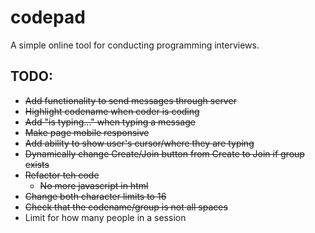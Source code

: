 # codepad
A simple online tool for conducting programming interviews.

## TODO:
  * ~~Add functionality to send messages through server~~
  * ~~Highlight codename when coder is coding~~
  * ~~Add "is typing..." when typing a message~~
  * ~~Make page mobile responsive~~
  * ~~Add ability to show user's cursor/where they are typing~~
  * ~~Dynamically change Create/Join button from Create to Join if group exists~~
  * ~~Refactor teh code~~
    * ~~No more javascript in html~~
  * ~~Change both character limits to 16~~
  * ~~Check that the codename/group is not all spaces~~
  * Limit for how many people in a session
